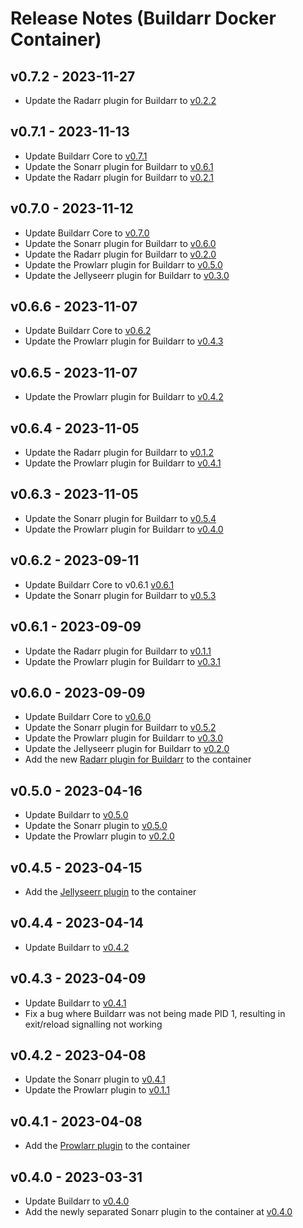 # Release Notes (Buildarr Docker Container)

## v0.7.2 - 2023-11-27

* Update the Radarr plugin for Buildarr to [v0.2.2](https://buildarr.github.io/plugins/radarr/release-notes#v022-2023-11-27)


## v0.7.1 - 2023-11-13

* Update Buildarr Core to [v0.7.1](https://buildarr.github.io/release-notes#v071-2023-11-13)
* Update the Sonarr plugin for Buildarr to [v0.6.1](https://buildarr.github.io/plugins/sonarr/release-notes#v061-2023-11-13)
* Update the Radarr plugin for Buildarr to [v0.2.1](https://buildarr.github.io/plugins/radarr/release-notes#v021-2023-11-13)


## v0.7.0 - 2023-11-12

* Update Buildarr Core to [v0.7.0](https://buildarr.github.io/release-notes#v070-2023-11-12)
* Update the Sonarr plugin for Buildarr to [v0.6.0](https://buildarr.github.io/plugins/sonarr/release-notes#v060-2023-11-12)
* Update the Radarr plugin for Buildarr to [v0.2.0](https://buildarr.github.io/plugins/radarr/release-notes#v020-2023-11-12)
* Update the Prowlarr plugin for Buildarr to [v0.5.0](https://buildarr.github.io/plugins/prowlarr/release-notes#v050-2023-11-12)
* Update the Jellyseerr plugin for Buildarr to [v0.3.0](https://buildarr.github.io/plugins/jellyseerr/release-notes#v030-2023-11-12)


## v0.6.6 - 2023-11-07

* Update Buildarr Core to [v0.6.2](https://buildarr.github.io/release-notes#v062-2023-11-07)
* Update the Prowlarr plugin for Buildarr to [v0.4.3](https://buildarr.github.io/plugins/prowlarr/release-notes#v043-2023-11-07)


## v0.6.5 - 2023-11-07

* Update the Prowlarr plugin for Buildarr to [v0.4.2](https://buildarr.github.io/plugins/prowlarr/release-notes#v042-2023-11-07)


## v0.6.4 - 2023-11-05

* Update the Radarr plugin for Buildarr to [v0.1.2](https://buildarr.github.io/plugins/radarr/release-notes#v012-2023-11-05)
* Update the Prowlarr plugin for Buildarr to [v0.4.1](https://buildarr.github.io/plugins/prowlarr/release-notes#v041-2023-11-05)


## v0.6.3 - 2023-11-05

* Update the Sonarr plugin for Buildarr to [v0.5.4](https://buildarr.github.io/plugins/sonarr/release-notes#v054-2023-11-05)
* Update the Prowlarr plugin for Buildarr to [v0.4.0](https://buildarr.github.io/plugins/prowlarr/release-notes#v040-2023-11-05)


## v0.6.2 - 2023-09-11

* Update Buildarr Core to v0.6.1 [v0.6.1](https://buildarr.github.io/release-notes#v061-2023-09-11)
* Update the Sonarr plugin for Buildarr to [v0.5.3](https://buildarr.github.io/plugins/sonarr/release-notes#v053-2023-09-11)


## v0.6.1 - 2023-09-09

* Update the Radarr plugin for Buildarr to [v0.1.1](https://buildarr.github.io/plugins/radarr/release-notes#v011-2023-09-09)
* Update the Prowlarr plugin for Buildarr to [v0.3.1](https://buildarr.github.io/plugins/prowlarr/release-notes#v031-2023-09-09)


## v0.6.0 - 2023-09-09

* Update Buildarr Core to [v0.6.0](../release-notes.md#v060-2023-09-02)
* Update the Sonarr plugin for Buildarr to [v0.5.2](../plugins/sonarr/release-notes.md#v052-2023-09-09)
* Update the Prowlarr plugin for Buildarr to [v0.3.0](../plugins/prowlarr/release-notes.md#v030-2023-09-09)
* Update the Jellyseerr plugin for Buildarr to [v0.2.0](../plugins/prowlarr/release-notes.md#v020-2023-09-09)
* Add the new [Radarr plugin for Buildarr](../plugins/radarr/index.md) to the container


## v0.5.0 - 2023-04-16

* Update Buildarr to [v0.5.0](../release-notes.md#v050-2023-04-16)
* Update the Sonarr plugin to [v0.5.0](../plugins/sonarr/release-notes.md#v050-2023-04-16)
* Update the Prowlarr plugin to [v0.2.0](../plugins/prowlarr/release-notes.md#v020-2023-04-16)


## v0.4.5 - 2023-04-15

* Add the [Jellyseerr plugin](../plugins/jellyseerr/index.md) to the container


## v0.4.4 - 2023-04-14

* Update Buildarr to [v0.4.2](../release-notes.md#v042-2023-04-14)


## v0.4.3 - 2023-04-09

* Update Buildarr to [v0.4.1](../release-notes.md#v041-2023-04-09)
* Fix a bug where Buildarr was not being made PID 1, resulting in exit/reload signalling not working


## v0.4.2 - 2023-04-08

* Update the Sonarr plugin to [v0.4.1](../plugins/sonarr/release-notes.md#v041-2023-04-08)
* Update the Prowlarr plugin to [v0.1.1](../plugins/prowlarr/release-notes.md#v011-2023-04-08)


## v0.4.1 - 2023-04-08

* Add the [Prowlarr plugin](../plugins/prowlarr/index.md) to the container


## v0.4.0 - 2023-03-31

* Update Buildarr to [v0.4.0](../release-notes.md#v040-2023-03-31)
* Add the newly separated Sonarr plugin to the container at [v0.4.0](../plugins/sonarr/release-notes.md#v040-2023-03-31)
